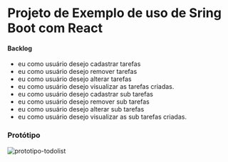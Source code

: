 # Projeto de Exemplo de uso de Sring Boot com React

#### Backlog
- eu como usuário desejo cadastrar tarefas
- eu como usuário desejo remover tarefas
- eu como usuário desejo alterar tarefas
- eu como usuário desejo visualizar as tarefas criadas.
- eu como usuário desejo cadastrar sub tarefas
- eu como usuário desejo remover sub tarefas
- eu como usuário desejo alterar sub tarefas
- eu como usuário desejo visualizar as sub tarefas criadas.


### Protótipo

![prototipo-todolist](https://user-images.githubusercontent.com/44953877/74271220-46f97300-4ceb-11ea-84ff-b1ed01d7922c.png)
